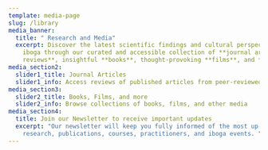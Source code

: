 ```yaml
---
template: media-page
slug: /library
media_banner:
  title: " Research and Media"
  excerpt: Discover the latest scientific findings and cultural perspectives on
    iboga through our curated and accessible collection of **journal article
    reviews**, insightful **books**, thought-provoking **films**, and **more**
media_section2:
  slider1_title: Journal Articles
  slider1_info: Access reviews of published articles from peer-reviewed journals
media_section3:
  slider2_title: Books, Films, and more
  slider2_info: Browse collections of books, films, and other media
media_section4:
  title: Join our Newsletter to receive important updates
  excerpt: "Our newsletter will keep you fully informed of the most up-to-date
    research, publications, courses, practitioners, and iboga events. "
---
```

